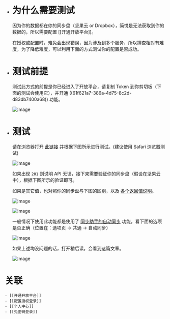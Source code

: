 - # 为什么需要测试
  
   因为你的数据都在你的同步盘（坚果云 or Dropbox），简悦是无法获取到你的数据的，所以需要配置 [[开通开放平台]]。
  
   在授权或配置时，难免会出现错误，因为涉及到多个服务，所以排查相对有难度，为了降低难度，可以利用下面的方式测试你的配置是否成功。
- # 测试前提
  
   测试此方式的前提是你已经进入了开放平台，请复制 Token 到你剪切板（下面的测试会使用它），并开通 ((61f621a7-386a-4d75-8c2d-d83db7400a68)) 功能。
  
  ![image](https://user-images.githubusercontent.com/81074/140601704-53ec5538-3a3d-405b-bf14-e52044642e42.png)
- # 测试
  
   请在浏览器打开 [此链接](https://hoppscotch.io/?v=1&method=POST&endpoint=https://api-wrap.simpread.pro/api/service/webhook/***&body=%7B%22body%22:%22%7B%20%5C%22url%5C%22:%20%5C%22https://sspai.com/post/67074%5C%22%20%7D%22,%22contentType%22:%22text/plain%22%7D) 并根据下图所示进行测试。(建议使用 Safari 浏览器测试)
  
  ![image](https://user-images.githubusercontent.com/81074/140601869-ead234b5-2299-495d-bd7a-ddd59d902708.png)
  
   如果出现 `201` 则说明 API 无误，接下来需要验证你的同步盘（假设在坚果云中），根据下图所示的验证即可。
  
   如果是其它值，也对照你的同步盘与下图的区别，以及 [各个返回值说明](https://github.com/Kenshin/simpread/discussions/3020#discussioncomment-1598514)。
  
  ![image](https://user-images.githubusercontent.com/81074/140601992-864c1bba-d9df-4383-915a-640426f0ee0c.png)
  
  ![image](https://user-images.githubusercontent.com/81074/140602060-ddff2679-dea2-44e0-a50c-21393768e0ed.png)
  
   一般情况下使用此功能都是使用了 [同步助手的自动同步](https://github.com/Kenshin/simpread/discussions/2754) 功能，看下面的选项是否正确（位置在：选项页 → 共通 → 自动同步）
  
  ![image](https://user-images.githubusercontent.com/81074/140602124-be6cd6b2-8578-44fc-92b7-09bc21111928.png)
  
   如果上述均没问题的话，打开稍后读，会看到这篇文章。
  
  ![image](https://user-images.githubusercontent.com/81074/140602269-a9d638c5-eb23-4ae7-966c-9dc07c27eadd.png)
# 关联
	- [[开通开放平台]]
	- [[配置授权登录]]
	- [[个人中心]]
	- [[免密码登录]]